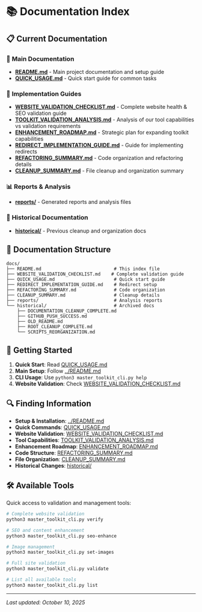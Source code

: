 # 📚 Documentation Index

## 📋 Current Documentation

### 🎯 **Main Documentation**
- **[README.md](../README.md)** - Main project documentation and setup guide
- **[QUICK_USAGE.md](QUICK_USAGE.md)** - Quick start guide for common tasks

### 🔧 **Implementation Guides**
- **[WEBSITE_VALIDATION_CHECKLIST.md](WEBSITE_VALIDATION_CHECKLIST.md)** - Complete website health & SEO validation guide
- **[TOOLKIT_VALIDATION_ANALYSIS.md](TOOLKIT_VALIDATION_ANALYSIS.md)** - Analysis of our tool capabilities vs validation requirements
- **[ENHANCEMENT_ROADMAP.md](ENHANCEMENT_ROADMAP.md)** - Strategic plan for expanding toolkit capabilities
- **[REDIRECT_IMPLEMENTATION_GUIDE.md](REDIRECT_IMPLEMENTATION_GUIDE.md)** - Guide for implementing redirects
- **[REFACTORING_SUMMARY.md](REFACTORING_SUMMARY.md)** - Code organization and refactoring details
- **[CLEANUP_SUMMARY.md](CLEANUP_SUMMARY.md)** - File cleanup and organization summary

### 📊 **Reports & Analysis**
- **[reports/](reports/)** - Generated reports and analysis files

### 📜 **Historical Documentation**
- **[historical/](historical/)** - Previous cleanup and organization docs

## 🎯 **Documentation Structure**

```
docs/
├── README.md                           # This index file
├── WEBSITE_VALIDATION_CHECKLIST.md    # Complete validation guide
├── QUICK_USAGE.md                      # Quick start guide
├── REDIRECT_IMPLEMENTATION_GUIDE.md    # Redirect setup
├── REFACTORING_SUMMARY.md              # Code organization
├── CLEANUP_SUMMARY.md                  # Cleanup details
├── reports/                            # Analysis reports
└── historical/                         # Archived docs
    ├── DOCUMENTATION_CLEANUP_COMPLETE.md
    ├── GITHUB_PUSH_SUCCESS.md
    ├── OLD_README.md
    ├── ROOT_CLEANUP_COMPLETE.md
    └── SCRIPTS_REORGANIZATION.md
```

## 🚀 **Getting Started**

1. **Quick Start**: Read [QUICK_USAGE.md](QUICK_USAGE.md)
2. **Main Setup**: Follow [../README.md](../README.md)
3. **CLI Usage**: Use `python3 master_toolkit_cli.py help`
4. **Website Validation**: Check [WEBSITE_VALIDATION_CHECKLIST.md](WEBSITE_VALIDATION_CHECKLIST.md)

## 🔍 **Finding Information**

- **Setup & Installation**: [../README.md](../README.md)
- **Quick Commands**: [QUICK_USAGE.md](QUICK_USAGE.md)
- **Website Validation**: [WEBSITE_VALIDATION_CHECKLIST.md](WEBSITE_VALIDATION_CHECKLIST.md)
- **Tool Capabilities**: [TOOLKIT_VALIDATION_ANALYSIS.md](TOOLKIT_VALIDATION_ANALYSIS.md)
- **Enhancement Roadmap**: [ENHANCEMENT_ROADMAP.md](ENHANCEMENT_ROADMAP.md)
- **Code Structure**: [REFACTORING_SUMMARY.md](REFACTORING_SUMMARY.md)
- **File Organization**: [CLEANUP_SUMMARY.md](CLEANUP_SUMMARY.md)
- **Historical Changes**: [historical/](historical/)

## 🛠️ **Available Tools**

Quick access to validation and management tools:

```bash
# Complete website validation
python3 master_toolkit_cli.py verify

# SEO and content enhancement  
python3 master_toolkit_cli.py seo-enhance

# Image management
python3 master_toolkit_cli.py set-images

# Full site validation
python3 master_toolkit_cli.py validate

# List all available tools
python3 master_toolkit_cli.py list
```

---
*Last updated: October 10, 2025*